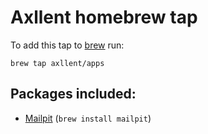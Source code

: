 # Axllent homebrew tap

To add this tap to [brew](https://brew.sh/) run:

```shell
brew tap axllent/apps
```

## Packages included:

- [Mailpit](https://github.com/axllent/mailpit) (`brew install mailpit`)
